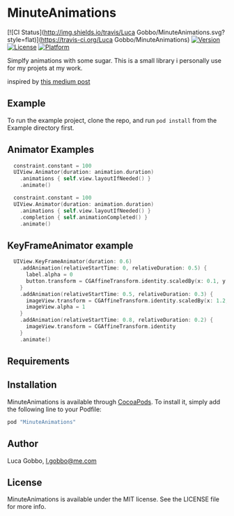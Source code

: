 # MinuteAnimations

[![CI Status](http://img.shields.io/travis/Luca Gobbo/MinuteAnimations.svg?style=flat)](https://travis-ci.org/Luca Gobbo/MinuteAnimations)
[![Version](https://img.shields.io/cocoapods/v/MinuteAnimations.svg?style=flat)](http://cocoapods.org/pods/MinuteAnimations)
[![License](https://img.shields.io/cocoapods/l/MinuteAnimations.svg?style=flat)](http://cocoapods.org/pods/MinuteAnimations)
[![Platform](https://img.shields.io/cocoapods/p/MinuteAnimations.svg?style=flat)](http://cocoapods.org/pods/MinuteAnimations)

Simplfy animations with some sugar. This is a small library i personally use for my projets at my work. 

inspired by [this medium post](https://medium.com/swift-programming/swift-uiview-animation-syntax-sugar-d40448fe1fed)


## Example

To run the example project, clone the repo, and run `pod install` from the Example directory first.

## Animator Examples

```swift
  constraint.constant = 100
  UIView.Animator(duration: animation.duration)
    .animations { self.view.layoutIfNeeded() }
    .animate()
```

```swift
  constraint.constant = 100
  UIView.Animator(duration: animation.duration)
    .animations { self.view.layoutIfNeeded() }
    .completion { self.animationCompleted() }
    .animate()
```


## KeyFrameAnimator example

```swift
  UIView.KeyFrameAnimator(duration: 0.6)      
    .addAnimation(relativeStartTime: 0, relativeDuration: 0.5) {        
      label.alpha = 0
      button.transform = CGAffineTransform.identity.scaledBy(x: 0.1, y: 0.1)
    }
    .addAnimation(relativeStartTime: 0.5, relativeDuration: 0.3) {
      imageView.transform = CGAffineTransform.identity.scaledBy(x: 1.2, y: 1.2)
      imageView.alpha = 1
    }
    .addAnimation(relativeStartTime: 0.8, relativeDuration: 0.2) {
      imageView.transform = CGAffineTransform.identity
    }
    .animate()
```



## Requirements

## Installation

MinuteAnimations is available through [CocoaPods](http://cocoapods.org). To install
it, simply add the following line to your Podfile:

```ruby
pod "MinuteAnimations"
```

## Author

Luca Gobbo, l.gobbo@me.com

## License

MinuteAnimations is available under the MIT license. See the LICENSE file for more info.
